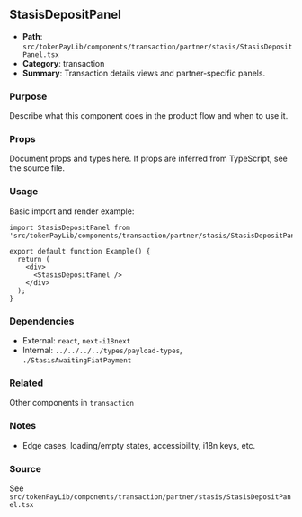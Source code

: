 ## StasisDepositPanel

- **Path**: `src/tokenPayLib/components/transaction/partner/stasis/StasisDepositPanel.tsx`
- **Category**: transaction
- **Summary**: Transaction details views and partner-specific panels.

### Purpose
Describe what this component does in the product flow and when to use it.

### Props
Document props and types here. If props are inferred from TypeScript, see the source file.

### Usage
Basic import and render example:


```tsx
import StasisDepositPanel from 'src/tokenPayLib/components/transaction/partner/stasis/StasisDepositPanel';

export default function Example() {
  return (
    <div>
      <StasisDepositPanel />
    </div>
  );
}

```

### Dependencies
- External: `react`, `next-i18next`
- Internal: `../../../../types/payload-types`, `./StasisAwaitingFiatPayment`

### Related
Other components in `transaction`

### Notes
- Edge cases, loading/empty states, accessibility, i18n keys, etc.

### Source
See `src/tokenPayLib/components/transaction/partner/stasis/StasisDepositPanel.tsx`
